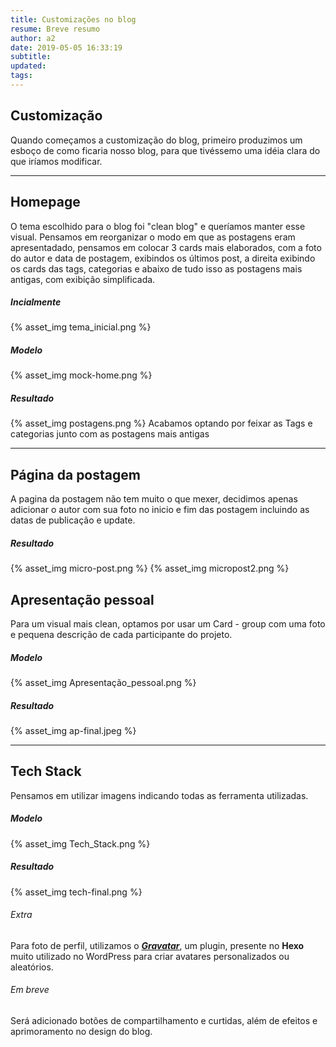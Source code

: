 ```yaml
---
title: Customizações no blog
resume: Breve resumo
author: a2
date: 2019-05-05 16:33:19
subtitle:
updated:
tags:
---
```

## Customização
Quando começamos a customização do blog, primeiro produzimos um esboço de como ficaria nosso blog, para que tivéssemo uma idéia clara do que iríamos modificar.
***
## Homepage
O tema escolhido para o blog foi "clean blog" e queríamos manter esse visual. Pensamos em reorganizar o modo em que as postagens eram apresentadado, pensamos em colocar 3 cards mais elaborados, com a foto do autor e data de postagem, exibindos os últimos post, a direita exibindo os cards das tags, categorias e abaixo de tudo isso as postagens mais antigas, com exibição simplificada.

##### Incialmente
{% asset_img tema_inicial.png %}

##### Modelo
{% asset_img mock-home.png %}


##### Resultado
{% asset_img postagens.png %}
Acabamos optando por feixar as Tags e categorias junto com as postagens mais antigas

***
## Página da postagem
A pagina da postagem não tem muito o que mexer, decidimos apenas adicionar o autor com sua foto no inicio e fim das postagem incluindo as datas de publicação e update.


##### Resultado
{% asset_img micro-post.png %}
{% asset_img micropost2.png %}

## Apresentação pessoal
Para um visual mais clean, optamos por usar um Card - group com uma foto e pequena descrição de cada participante do projeto.

##### Modelo
{% asset_img Apresentação_pessoal.png %}

##### Resultado
{% asset_img ap-final.jpeg %}


***
## Tech Stack
Pensamos em utilizar imagens indicando todas as ferramenta utilizadas.

##### Modelo
{% asset_img Tech_Stack.png %}

##### Resultado
{% asset_img tech-final.png %}


###### Extra
Para foto de perfil, utilizamos o ***[Gravatar](https://br.gravatar.com/)***, um plugin, presente no **Hexo** muito utilizado no WordPress para criar avatares personalizados ou aleatórios.
###### Em breve
Será adicionado botões de compartilhamento e curtidas, além de efeitos e aprimoramento no design do blog.
